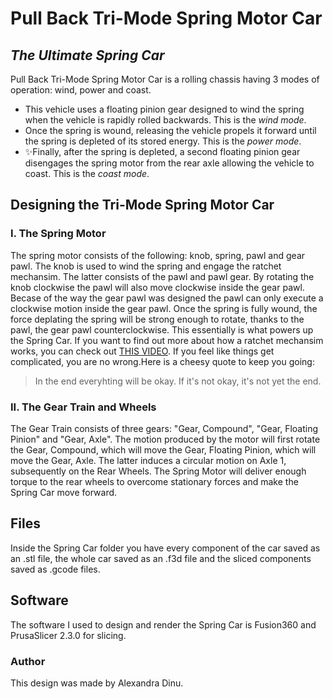 # Pull Back Tri-Mode Spring Motor Car
## _The Ultimate Spring Car_


Pull Back Tri-Mode Spring Motor Car is a rolling
chassis having 3 modes of operation: wind, power
and coast.

- This vehicle uses a floating pinion gear designed to wind
the spring when the vehicle is rapidly rolled backwards.
This is the _wind mode_.
- Once the spring is wound, releasing the vehicle propels it
forward until the spring is depleted of its stored energy. 
This is the _power mode_.
- ✨Finally, after the spring is depleted, a second floating 
pinion gear disengages the spring motor from the rear axle
allowing the vehicle to coast. 
This is the _coast mode_.
## Designing the Tri-Mode Spring Motor Car
### I. The Spring Motor
 
 The spring motor consists of the following: knob, spring, pawl and gear pawl. The knob is used to wind the spring and engage the ratchet mechansim. The latter consists of the pawl and pawl gear. By rotating the knob clockwise the pawl will also move clockwise inside the gear pawl. Becase of the way the gear pawl was designed the pawl can only execute a clockwise motion inside the gear pawl. Once the spring is fully wound, the force deplating the spring will be strong enough to rotate, thanks to the pawl, the gear pawl counterclockwise. This essentially is what powers up the Spring Car. If you want to find out more about how a ratchet mechansim works, you can check out [THIS VIDEO](https://www.youtube.com/watch?v=EpVPG2fZrHE). If you feel like things get complicated, you are no wrong.Here is a cheesy quote to keep you going:


> In the end everyhting will be okay.
> If it's not okay, it's not yet the end.

### II. The Gear Train and Wheels   

The Gear Train consists of three gears: "Gear, Compound", "Gear, Floating Pinion" and "Gear, Axle". The motion produced by the motor will first rotate the Gear, Compound, which will move the Gear, Floating Pinion, which will move the Gear, Axle. The latter induces a circular motion on Axle 1, subsequently on the Rear Wheels. The Spring Motor will deliver enough torque to the rear wheels to overcome stationary forces and make the Spring Car
move forward.

## Files 

Inside the Spring Car folder you have every component of the car saved as an .stl file, the whole car saved as an .f3d file and the sliced components saved as .gcode files.

## Software

The software I used to design and render the Spring Car is Fusion360 and PrusaSlicer 2.3.0 for slicing.

### Author
This design was made by Alexandra Dinu.

